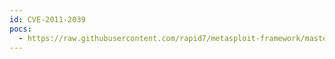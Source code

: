 ```yaml
---
id: CVE-2011-2039
pocs:
  - https://raw.githubusercontent.com/rapid7/metasploit-framework/master/modules/exploits/windows/browser/cisco_anyconnect_exec.rb
---
```

